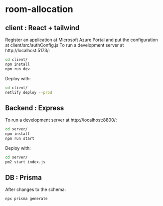 # room-allocation

## client : React + tailwind

Register an application at Microsoft Azure Portal and put the configuration at client/src/authConfig.js
To run a development server at http://localhost:5173/:

```sh
cd client/
npm install
npm run dev
```

Deploy with:

```sh
cd client/
netlify deploy --prod
```

## Backend : Express

To run a development server at http://localhost:8800/:

```sh
cd server/
npm install
npm run start
```

Deploy with:

```sh
cd server/
pm2 start index.js
```

## DB : Prisma

After changes to the schema:
```sh
npx prisma generate
```
